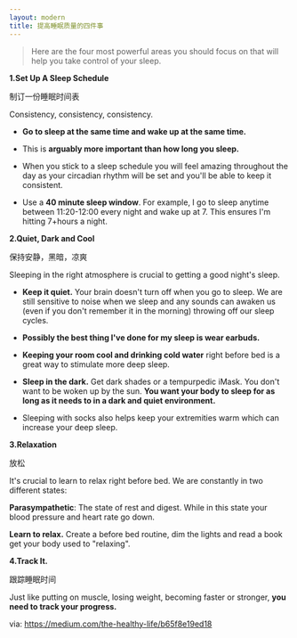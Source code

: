 ```yaml
---
layout: modern
title: 提高睡眠质量的四件事
---
```


>Here are the four most powerful areas you should focus on that will help you take control of your sleep.

**1.Set Up A Sleep Schedule**

制订一份睡眠时间表

Consistency, consistency, consistency.

+ **Go to sleep at the same time and wake up at the same time.**

+ This is **arguably more important than how long you sleep.**

+ When you stick to a sleep schedule you will feel amazing throughout the day as your circadian rhythm will be set and you'll be able to keep it consistent.

+ Use a **40 minute sleep window**. For example, I go to sleep anytime between 11:20-12:00 every night and wake up at 7. This ensures I'm hitting 7+hours a night.

**2.Quiet, Dark and Cool**

保持安静，黑暗，凉爽

Sleeping in the right atmosphere is crucial to getting a good night's sleep.

+ **Keep it quiet.** Your brain doesn't turn off when you go to sleep. We are still sensitive to noise when we sleep and any sounds can awaken us (even if you don't remember it in the morning) throwing off our sleep cycles.

+ **Possibly the best thing I've done for my sleep is wear earbuds.**

+ **Keeping your room cool and drinking cold water** right before bed is a great way to stimulate more deep sleep.

+ **Sleep in the dark.** Get dark shades or a tempurpedic iMask. You don't want to be woken up by the sun. **You want your body to sleep for as long as it needs to in a dark and quiet environment.**

+ Sleeping with socks also helps keep your extremities warm which can increase your deep sleep.

**3.Relaxation**

放松

It's crucial to learn to relax right before bed. We are constantly in two different states:

**Parasympathetic**: The state of rest and digest. While in this state your blood pressure and heart rate go down. 

**Learn to relax.** Create a before bed routine, dim the lights and read a book get your body used to "relaxing". 

**4.Track It.**

跟踪睡眠时间

Just like putting on muscle, losing weight, becoming faster or stronger, **you need to track your progress.**

via: <https://medium.com/the-healthy-life/b65f8e19ed18>
